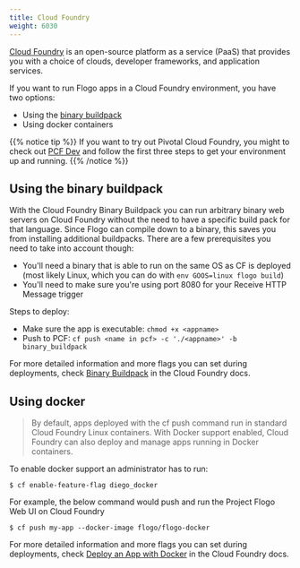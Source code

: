 ```yaml
---
title: Cloud Foundry
weight: 6030
---
```


[Cloud Foundry](https://cloudfoundry.org/) is an open-source platform as a service (PaaS) that provides you with a choice of clouds, developer frameworks, and application services.

If you want to run Flogo apps in a Cloud Foundry environment, you have two options:

* Using the [binary buildpack](https://docs.cloudfoundry.org/buildpacks/binary/index.html)
* Using docker containers

{{% notice tip %}}
If you want to try out Pivotal Cloud Foundry, you might to check out [PCF Dev](https://pivotal.io/platform/pcf-tutorials/getting-started-with-pivotal-cloud-foundry-dev/introduction) and follow the first three steps to get your environment up and running.
{{% /notice %}}

## Using the binary buildpack
With the Cloud Foundry Binary Buildpack you can run arbitrary binary web servers on Cloud Foundry without the need to have a specific build pack for that language. Since Flogo can compile down to a binary, this saves you from installing additional buildpacks. There are a few prerequisites you need to take into account though:

* You'll need a binary that is able to run on the same OS as CF is deployed (most likely Linux, which you can do with `env GOOS=linux flogo build`)
* You'll need to make sure you're using port 8080 for your Receive HTTP Message trigger

Steps to deploy:

* Make sure the app is executable: `chmod +x <appname>`
* Push to PCF: `cf push <name in pcf> -c './<appname>' -b binary_buildpack`

For more detailed information and more flags you can set during deployments, check [Binary Buildpack](https://docs.cloudfoundry.org/buildpacks/binary/index.html) in the Cloud Foundry docs.

## Using docker
> By default, apps deployed with the cf push command run in standard Cloud Foundry Linux containers. With Docker support enabled, Cloud Foundry can also deploy and manage apps running in Docker containers.

To enable docker support an administrator has to run:
```
$ cf enable-feature-flag diego_docker
```

For example, the below command would push and run the Project Flogo Web UI on Cloud Foundry
```
$ cf push my-app --docker-image flogo/flogo-docker
```

For more detailed information and more flags you can set during deployments, check [Deploy an App with Docker](https://docs.cloudfoundry.org/devguide/deploy-apps/push-docker.html) in the Cloud Foundry docs.
